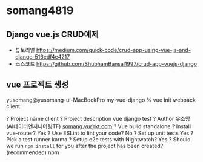 # somang4819

## Django vue.js CRUD예제

- 튜토리얼
https://medium.com/quick-code/crud-app-using-vue-js-and-django-516edf4e4217
- 소스코드
https://github.com/ShubhamBansal1997/crud-app-vuejs-django 

## vue 프로젝트 생성
yusomang@yusomang-ui-MacBookPro my-vue-django % vue init webpack client

? Project name client
? Project description vue django test
? Author 유소망 (AI데이터엔지니어링TF) <somang.yu@kt.com>
? Vue build standalone
? Install vue-router? Yes
? Use ESLint to lint your code? No
? Set up unit tests Yes
? Pick a test runner karma
? Setup e2e tests with Nightwatch? Yes
? Should we run `npm install` for you after the project has been created? (recommended) npm
